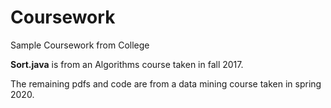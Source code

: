 # Coursework
 Sample Coursework from College

 <strong>Sort.java</strong> is from an Algorithms course taken in fall 2017.

 The remaining pdfs and code are from a data mining course taken in spring 2020.
